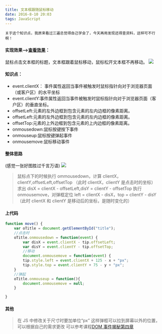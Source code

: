 ```yaml
---
title: 文本框跟随鼠标移动
date: 2016-8-10 20:03
tags: JavaScript
---
```


```
关于这个知识点，我原来看过三遍总觉得自己学会了，今天再用发现还得查资料，这样可不行啊！
```

#### 实现效果--><a href="https://maxiuli.com/LIFE/step3/task37/index.html">查看效果</a>：

鼠标点击文本框的标题，文本框跟着鼠标移动，鼠标松开文本框不再移动。
<img src="https://7xslws.com1.z0.glb.clouddn.com/QQ%E5%9B%BE%E7%89%8720160720193151.png">

#### 知识点：

<!--more-->
<ul>
<li>event.clientX： 事件属性返回当事件被触发时鼠标指针向对于浏览器页面（或客户区）的水平坐标</li>
<li>event.clientY:事件属性返回当事件被触发时鼠标指针向对于浏览器页面（客户区）的垂直坐标。</li>
<li>offsetLeft:元素的左外边框到包含元素的左内边框的像素距离。
</li>
<li>offsetLeft:元素的左外边框到包含元素的左内边框的像素距离。
</li>
<li>offsetTop:元素的上外边框到包含元素的上内边框的像素距离。</li>
<li>onmousedown:鼠标按键按下事件</li>
<li>onmouseup:鼠标按键弹起事件</li>
<li>onmousemove:鼠标移动事件</li>
</ul>

#### 整体思路

(感觉一张好图胜过千言万语)
<img src="https://7xslws.com1.z0.glb.clouddn.com/QQ%E5%9B%BE%E7%89%8720160720195603.png">

> 鼠标点下的时候执行 ommousedown，计算 clientX，clientY,offsetLeft,offsetTop
> （此时 clientX，clientY 是点击时的坐标）
> 求出 disX = clientX - offsetLeft,disY = clientY - offsetTop
> 执行 onmousemove，对弹框定位 left = clientX - disX，top = clientY - disY
> （此时 clientX 和 clientY 是移动后的坐标，是随时变化的）

#### 上代码

```js
function move() {
	var oTitle = document.getElementById("title");
	//点击时
	oTitle.onmousedown = function(event) {
		var disX = event.clientX - tip.offsetLeft;
		var disY = event.clientY - tip.offsetTop;
		//移动
		document.onmousemove = function(event) {
		tip.style.left = event.clientX + 125 - x + "px";
		tip.style.top = event.clientY + 75 - y + "px";
	}
	//弹起
	oTitle.onmouseup = function(){
		document.onmousemove = null;
	}

}

```

#### 其他

> 在 JS 中修改关于尺寸时要加单位“px”
> 这样弹框可以拉到屏幕以外的位置，可以根据自己的需求更改
> 可以参考课程<a href="https://www.imooc.com/learn/138">DOM 事件揭秘第四章</a>
